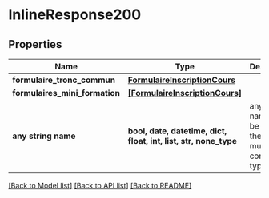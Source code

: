 # InlineResponse200


## Properties
Name | Type | Description | Notes
------------ | ------------- | ------------- | -------------
**formulaire_tronc_commun** | [**FormulaireInscriptionCours**](FormulaireInscriptionCours.md) |  | [optional] 
**formulaires_mini_formation** | [**[FormulaireInscriptionCours]**](FormulaireInscriptionCours.md) |  | [optional] 
**any string name** | **bool, date, datetime, dict, float, int, list, str, none_type** | any string name can be used but the value must be the correct type | [optional]

[[Back to Model list]](../README.md#documentation-for-models) [[Back to API list]](../README.md#documentation-for-api-endpoints) [[Back to README]](../README.md)


